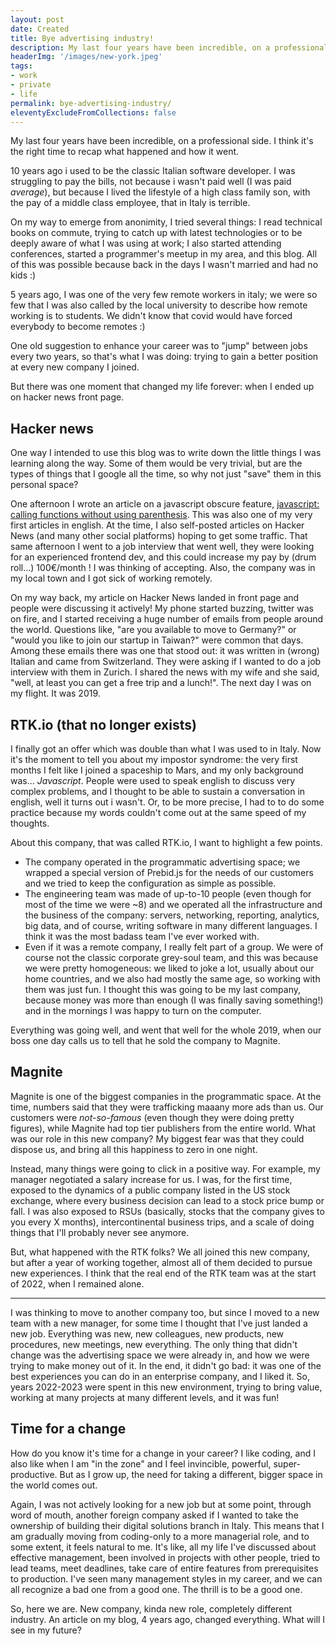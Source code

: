 ```yaml
---
layout: post
date: Created
title: Bye advertising industry!
description: My last four years have been incredible, on a professional side. I think it's the right time to recap what happened and how it went.
headerImg: '/images/new-york.jpeg'
tags:
- work
- private
- life
permalink: bye-advertising-industry/
eleventyExcludeFromCollections: false
---
```


My last four years have been incredible, on a professional side. I think it's the right time to recap what happened and how it went.

10 years ago i used to be the classic Italian software developer. I was struggling to pay the bills, not because i wasn't paid well (I was paid *average*), but because I lived the lifestyle of a high class family son, with the pay of a middle class employee, that in Italy is terrible.

On my way to emerge from anonimity, I tried several things: I read technical books on commute, trying to catch up with latest technologies or to be deeply aware of what I was using at work; I also started attending conferences, started a programmer's meetup in my area, and this blog. All of this was possible because back in the days I wasn't married and had no kids :)

5 years ago, I was one of the very few remote workers in italy; we were so few that I was also called by the local university to describe how remote working is to students. We didn't know that covid would have forced everybody to become remotes :)

One old suggestion to enhance your career was to "jump" between jobs every two years, so that's what I was doing: trying to gain a better position at every new company I joined.

But there was one moment that changed my life forever: when I ended up on hacker news front page.

## Hacker news

One way I intended to use this blog was to write down the little things I was learning along the way. Some of them would be very trivial, but are the types of things that I google all the time, so why not just "save" them in this personal space?

One afternoon I wrote an article on a javascript obscure feature, [javascript: calling functions without using parenthesis](/2018/09/19/javascript-chiamare-funzioni-senza-usare-parentesi-(what!).html). This was also one of my very first articles in english. At the time, I also self-posted articles on Hacker News (and many other social platforms) hoping to get some traffic. That same afternoon I went to a job interview that went well, they were looking for an experienced frontend dev, and this could increase my pay by (drum roll...) 100€/month ! I was thinking of accepting. Also, the company was in my local town and I got sick of working remotely.  

On my way back, my article on Hacker News landed in front page and people were discussing it actively! My phone started buzzing, twitter was on fire, and I started receiving a huge number of emails from people around the world. Questions like, "are you available to move to Germany?" or "would you like to join our startup in Taiwan?" were common that days. Among these emails there was one that stood out: it was written in (wrong) Italian and came from Switzerland. They were asking if I wanted to do a job interview with them in Zurich. I shared the news with my wife and she said, "well, at least you can get a free trip and a lunch!". The next day I was on my flight. It was 2019.

## RTK.io (that no longer exists)

I finally got an offer which was double than what I was used to in Italy. Now it's the moment to tell you about my impostor syndrome: the very first months I felt like I joined a spaceship to Mars, and my only background was... *Javascript*. People were used to speak english to discuss very complex problems, and I thought to be able to sustain a conversation in english, well it turns out i wasn't. Or, to be more precise, I had to to do some practice because my words couldn't come out at the same speed of my thoughts.

About this company, that was called RTK.io, I want to highlight a few points.

- The company operated in the programmatic advertising space; we wrapped a special version of Prebid.js for the needs of our customers and we tried to keep the configuration as simple as possible. 
- The engineering team was made of up-to-10 people (even though for most of the time we were ~8) and we operated all the infrastructure and the business of the company: servers, networking, reporting, analytics, big data, and of course, writing software in many different languages. I think it was the most badass team I've ever worked with.
- Even if it was a remote company, I really felt part of a group. We were of course not the classic corporate grey-soul team, and this was because we were pretty homogeneous: we liked to joke a lot, usually about our home countries, and we also had mostly the same age, so working with them was just fun. I thought this was going to be my last company, because money was more than enough (I was finally saving something!) and in the mornings I was happy to turn on the computer.

Everything was going well, and went that well for the whole 2019, when our boss one day calls us to tell that he sold the company to Magnite.

## Magnite

Magnite is one of the biggest companies in the programmatic space. At the time, numbers said that they were trafficking maaany more ads than us. Our customers were *not-so-famous* (even though they were doing pretty figures), while Magnite had top tier publishers from the entire world. What was our role in this new company? My biggest fear was that they could dispose us, and bring all this happiness to zero in one night.

Instead, many things were going to click in a positive way. For example, my manager negotiated a salary increase for us. I was, for the first time, exposed to the dynamics of a public company listed in the US stock exchange, where every business decision can lead to a stock price bump or fall. I was also exposed to RSUs (basically, stocks that the company gives to you every X months), intercontinental business trips, and a scale of doing things that I'll probably never see anymore.

But, what happened with the RTK folks? We all joined this new company, but after a year of working together, almost all of them decided to pursue new experiences. I think that the real end of the RTK team was at the start of 2022, when I remained alone.

---

I was thinking to move to another company too, but since I moved to a new team with a new manager, for some time I thought that I've just landed a new job. Everything was new, new colleagues, new products, new procedures, new meetings, new everything. The only thing that didn't change was the advertising space we were already in, and how we were trying to make money out of it. In the end, it didn't go bad: it was one of the best experiences you can do in an enterprise company, and I liked it. So, years 2022-2023 were spent in this new environment, trying to bring value, working at many projects at many different levels, and it was fun!

## Time for a change

How do you know it's time for a change in your career? I like coding, and I also like when I am "in the zone" and I feel invincible, powerful, super-productive. But as I grow up, the need for taking a different, bigger space in the world comes out.

Again, I was not actively looking for a new job but at some point, through word of mouth, another foreign company asked if I wanted to take the ownership of building their digital solutions branch in Italy. This means that I am gradually moving from coding-only to a more managerial role, and to some extent, it feels natural to me. It's like, all my life I've discussed about effective management, been involved in projects with other people, tried to lead teams, meet deadlines, take care of entire features from prerequisites to production. I've seen many management styles in my career, and we can all recognize a bad one from a good one. The thrill is to be a good one.

So, here we are. New company, kinda new role, completely different industry. An article on my blog, 4 years ago, changed everything. What will I see in my future?
